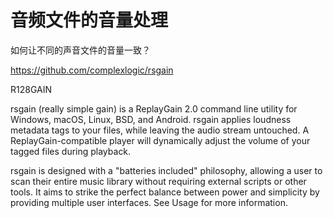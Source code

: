 # 音频文件的音量处理

如何让不同的声音文件的音量一致？

https://github.com/complexlogic/rsgain

R128GAIN

rsgain (really simple gain) is a ReplayGain 2.0 command line utility for Windows, macOS, Linux, BSD, and Android. rsgain applies loudness metadata tags to your files, while leaving the audio stream untouched. A ReplayGain-compatible player will dynamically adjust the volume of your tagged files during playback.

rsgain is designed with a "batteries included" philosophy, allowing a user to scan their entire music library without requiring external scripts or other tools. It aims to strike the perfect balance between power and simplicity by providing multiple user interfaces. See Usage for more information.

